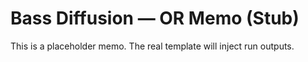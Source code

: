 # Bass Diffusion — OR Memo (Stub)

This is a placeholder memo. The real template will inject run outputs.